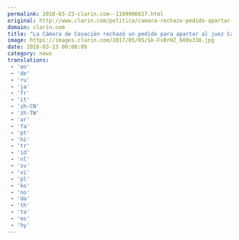 ```yaml
---
permalink: 2018-03-23-clarin.com--1109906617.html
original: http://www.clarin.com/politica/camara-rechazo-pedido-apartar-juez-mahiques_0_Hyt4-6Z9f.html
domain: clarin.com
title: "La Cámara de Casación rechazó un pedido para apartar al juez Carlos Alberto Mahiques"
image: https://images.clarin.com/2017/05/05/Sk-FvBrHZ_600x338.jpg
date: 2018-03-23 00:08:09
category: news
translations: 
 - 'en'
 - 'de'
 - 'ru'
 - 'ja'
 - 'fr'
 - 'it'
 - 'zh-CN'
 - 'zh-TW'
 - 'ar'
 - 'fa'
 - 'pt'
 - 'hi'
 - 'tr'
 - 'id'
 - 'nl'
 - 'sv'
 - 'vi'
 - 'pl'
 - 'ko'
 - 'no'
 - 'da'
 - 'th'
 - 'ta'
 - 'ms'
 - 'hy'
---
```


